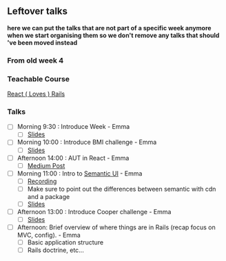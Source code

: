 ## Leftover talks

**here we can put the talks that are not part of a specific week anymore when we start organising them so we don't remove any talks that should 've been moved instead**


### From old week 4

### Teachable Course
[React ( Loves  ) Rails](https://learn.craftacademy.co/admin/courses/676568/information)

### Talks

 - [ ] Morning 9:30 : Introduce Week - Emma 
    - [ ] [Slides](https://docs.google.com/presentation/d/1Ler_SbU3Kn_DE7h2iVwxFMPgUYV5xUTt0Xr2n4KNpiQ/edit#slide=id.g35f391192_00)
    
  - [ ] Morning 10:00 : Introduce BMI challenge - Emma 
    - [ ] [Slides](https://docs.google.com/presentation/d/11X96OmpHlBfz1hAADZbIc8izBfu6ty7h5tO-RA6Avs4/edit#slide=id.g4b12024eb7_0_21)
    
  - [ ] Afternoon 14:00 : AUT in React - Emma
    - [ ] [Medium Post](https://medium.com/craft-academy/outside-in-testing-in-react-bfb058ee4b7c)
    
  - [ ] Morning 11:00 : Intro to [Semantic UI](https://react.semantic-ui.com/) - Emma
    - [ ] [Recording](https://drive.google.com/file/d/1ICLssPacleAmwbXn5itYJ-P5HCWbdkjt/view?usp=sharing)
    - [ ] Make sure to point out the differences between semantic with cdn and a package
    - [ ] [Slides](https://docs.google.com/presentation/d/11zgj6X8V9Q9Ax_YkMTvu_zcntBKoS3On6JXPzhaTqaQ/edit#slide=id.g4b12024eb7_0_21)
    
  - [ ] Afternoon 13:00 : Introduce Cooper challenge - Emma 
    - [ ] [Slides](https://docs.google.com/presentation/d/1Ler_SbU3Kn_DE7h2iVwxFMPgUYV5xUTt0Xr2n4KNpiQ/edit#slide=id.g35f391192_00)
    
  - [ ] Afternoon: Brief overview of where things are in Rails (recap focus on MVC, config). - Emma
    - [ ] Basic application structure
    - [ ] Rails doctrine, etc...  
